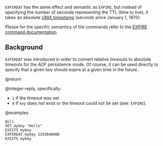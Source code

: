 `EXPIREAT` has the same effect and semantic as `EXPIRE`, but
instead of specifying the number of seconds representing the TTL (time to live), it takes an absolute [UNIX timestamp][2] (seconds since January 1, 1970).

Please for the specific semantics of the commands refer to the [EXPIRE command documentation](/commands/expire).

[2]: http://en.wikipedia.org/wiki/Unix_time

## Background

`EXPIREAT` was introduced in order to convert relative timeouts to absolute
timeouts for the AOF persistence mode. Of course, it can be used directly to
specify that a given key should expire at a given time in the future.

@return

@integer-reply, specifically:

* `1` if the timeout was set.
* `0` if `key` does not exist or the timeout could not be set (see: `EXPIRE`).

@examples

    @cli
    SET mykey "Hello"
    EXISTS mykey
    EXPIREAT mykey 1293840000
    EXISTS mykey

